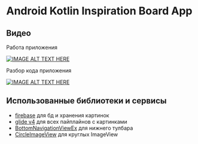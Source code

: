 # Android Kotlin Inspiration Board App

## Видео

Работа приложения 

[![IMAGE ALT TEXT HERE](https://img.youtube.com/vi/Wb77MXDokv8/0.jpg)](https://www.youtube.com/watch?v=Wb77MXDokv8)

Разбор кода приложения

[![IMAGE ALT TEXT HERE](https://img.youtube.com/vi/uZoVA13Y2os/0.jpg)](https://www.youtube.com/watch?v=uZoVA13Y2os)

## Использованные библиотеки и сервисы

* [firebase](https://console.firebase.google.com/) для бд и хранения картинок
* [glide v4](https://bumptech.github.io/glide/) для всех пайплайнов с картинками
* [BottomNavigationViewEx](https://github.com/ittianyu/BottomNavigationViewEx) для нижнего тулбара
* [CircleImageView](https://github.com/hdodenhof/CircleImageView) для круглых ImageView
